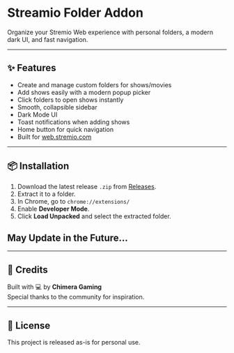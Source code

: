 # Streamio Folder Addon

Organize your Stremio Web experience with personal folders, a modern dark UI, and fast navigation.

---

## ✨ Features
- Create and manage custom folders for shows/movies
- Add shows easily with a modern popup picker
- Click folders to open shows instantly
- Smooth, collapsible sidebar
- Dark Mode UI
- Toast notifications when adding shows
- Home button for quick navigation
- Built for [web.stremio.com](https://web.stremio.com/)

---

## 📦 Installation

1. Download the latest release `.zip` from [Releases](https://github.com/ChimeraGaming/Stremio-Addons/releases).
2. Extract it to a folder.
3. In Chrome, go to `chrome://extensions/`
4. Enable **Developer Mode**.
5. Click **Load Unpacked** and select the extracted folder.

## May Update in the Future...

---

## 📜 Credits

Built with 💻 by **Chimera Gaming**  
Special thanks to the community for inspiration.

---

## 📃 License

This project is released as-is for personal use.
